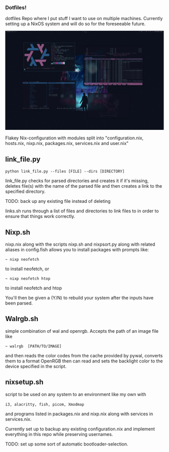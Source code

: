 ### Dotfiles!

dotfiles Repo where I put stuff I want to use on multiple machines.
Currently setting up a NixOS system and will do so for the foreseeable future.

![Screenshot](https://github.com/borttappat/dotfiles/blob/main/2023-07-23_18-08.png)

Flakey Nix-configuration with modules split into "configuration.nix, hosts.nix, nixp.nix, packages.nix, services.nix and user.nix"

## link_file.py
```
python link_file.py --files [FILE] --dirs [DIRECTORY]
```

link_file.py checks for parsed directories and creates it if it's missing, deletes file(s) with the name of the parsed file and then creates a link to the specified directory. 

TODO: back up any existing file instead of deleting

links.sh runs through a list of files and directories to link files to in order to ensure that things work correctly.


## Nixp.sh
nixp.nix along with the scripts nixp.sh and nixpsort.py along with related aliases in config.fish allows you to install packages with prompts like:
```
~ nixp neofetch
```
to install neofetch, or
```
~ nixp neofetch htop
```
to install neofetch and htop

You'll then be given a (Y/N) to rebuild your system after the inputs have been parsed.


## Walrgb.sh
simple combination of wal and openrgb. Accepts the path of an image file like 
```
~ walrgb  [PATH/TO/IMAGE] 
```
and then reads the color codes from the cache provided by pywal, converts them to a format OpenRGB then can read and sets the backlight color to the device specified in the script.

## nixsetup.sh
script to be used on any system to an environment like my own with 

``
i3, alacritty, fish, picom, Xmodmap 
``

and programs listed in packages.nix and nixp.nix along with services in services.nix.

Currently set up to backup any existing configuration.nix and implement everything in this repo while preserving usernames.

TODO: set up some sort of automatic bootloader-selection.
